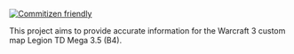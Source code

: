 [![Commitizen friendly](https://img.shields.io/badge/commitizen-friendly-brightgreen.svg)](http://commitizen.github.io/cz-cli/)

This project aims to provide accurate information for the Warcraft 3 custom map Legion TD Mega 3.5 (B4).